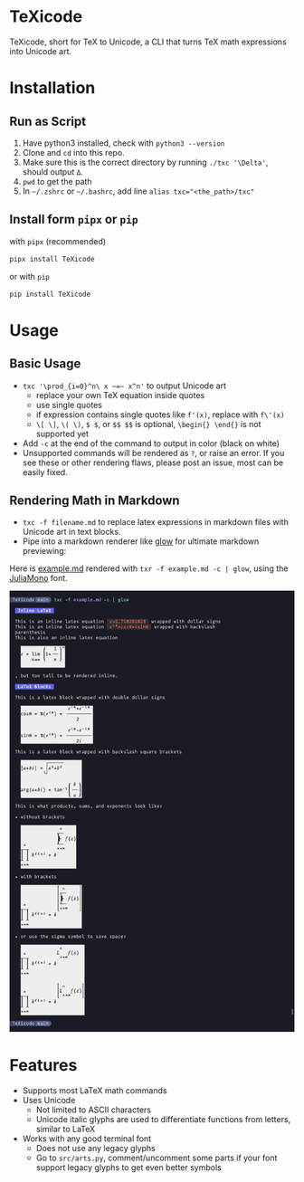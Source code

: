 TeXicode
========

TeXicode, short for TeX to Unicode, a CLI that turns TeX math expressions into Unicode art.

# Installation

## Run as Script

1. Have python3 installed, check with `python3 --version`
1. Clone and `cd` into this repo.
1. Make sure this is the correct directory by running `./txc '\Delta'`, should output `Δ`.
1. `pwd` to get the path
1. In `~/.zshrc` or `~/.bashrc`, add line `alias txc="<the_path>/txc"`

## Install form `pipx` or `pip`

with `pipx` (recommended)

```bash
pipx install TeXicode
```

or with `pip`

```bash
pip install TeXicode
```

# Usage

## Basic Usage

- `txc '\prod_{i=0}^n\ x ~=~ x^n'` to output Unicode art
    - replace your own TeX equation inside quotes
    - use single quotes
    - if expression contains single quotes like `f'(x)`, replace with `f\'(x)`
    - `\[ \]`, `\( \)`, `$ $`, or `$$ $$` is optional, `\begin{} \end{}` is not supported yet
- Add `-c` at the end of the command to output in color (black on white)
- Unsupported commands will be rendered as `?`, or raise an error. If you see these or other rendering flaws, please post an issue, most can be easily fixed.

## Rendering Math in Markdown

- `txc -f filename.md` to replace latex expressions in markdown files with Unicode art in text blocks.
- Pipe into a markdown renderer like [glow](https://github.com/charmbracelet/glow) for ultimate markdown previewing:

Here is [example.md](example.md) rendered with `txr -f example.md -c | glow`, using the [JuliaMono](https://juliamono.netlify.app/) font.

![Screenshot](example.png)

# Features

- Supports most LaTeX math commands
- Uses Unicode
    - Not limited to ASCII characters
    - Unicode italic glyphs are used to differentiate functions from letters, similar to LaTeX
- Works with any good terminal font
    - Does not use any legacy glyphs
    - Go to `src/arts.py`, comment/uncomment some parts if your font support legacy glyphs to get even better symbols

<!--

# Design Principles

- Use box drawing characters for drawing lines and boxes
    - supported in almost all terminal fonts
    - consistent spacing between lines
    - fine tune length with half length glyphs
- Horizon (center line)
    - makes long concatenated expression readable
    - maybe add vertical horizon as well for &= aligning
    - space saving square roots kinda goes against this, might fix later when I find a better way to draw square roots
- Clarity over aesthetics
    - the square root tail is lengthened for clarity
    - all glyphs must connect, sums, square roots, etc
- Fully utilize Unicode features, expressions should look as good as the possibly can

# TODO

- square root with multi line degree
- align equation with \begin{align}, %= ,and \end{align}
- delimiters
    - tall angle brackets
    - `\middle`
- better error, consistent with LaTeX
- turn it into a vim plugin

-->
